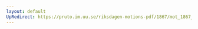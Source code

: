 ```yaml
---
layout: default
UpRedirect: https://pruto.im.uu.se/riksdagen-motions-pdf/1867/mot_1867__ak__245.pdf
---
```

